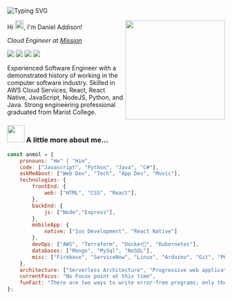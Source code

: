 ![Typing SVG](https://readme-typing-svg.herokuapp.com?font=Fira+Code&duration=2000&pause=500&color=ABABABFF&multiline=true&width=435&height=180&lines=nc+-lvnp+1337;listening+on+%5Bany%5D+1337+...;connect+to+%5Bdanieladdsn%5D+profile;%24+script+%2Fdev%2Fnull+-c+bash;danieladdsn%40profile%3A~%24+.%2Fexploit;..............................;............PwN3d!............;..............................;..............................;..............................;..............................;..............................;)

<img align='right' src="https://user-images.githubusercontent.com/31493110/207221218-8f180314-1efc-474f-aa58-2cd908d01e80.png" width="230">

<p> Hi <img src="https://slackmojis.com/emojis/41060-mug_waving/download" width="20.5"/>, I'm Daniel Addison!</p>

<p align='left'><em>Cloud Engineer at <a href="https://www.missioncloud.com/">Mission
</a>
</em></p>

<a align='left' href="https://twitter.com/codeda9"><img src="https://img.shields.io/badge/codeda9%20-%231DA1F2.svg?&style=for-the-badge&logo=Twitter&logoColor=white"/></a>
<a align='left' href="https://www.linkedin.com/in/danieladdsn/"><img src="https://img.shields.io/badge/linkedin%20-%230077B5.svg?&style=for-the-badge&logo=linkedin&logoColor=white"/></a>
<a align='left' href="medium.com/@danieladdsn"><img src="https://img.shields.io/badge/medium-%231DA1A2.svg?&style=for-the-badge&logo=medium&logoColor=black"/></a>
<a align='left' href="https://danieladdsn.com"><img src ="https://img.shields.io/badge/danieladdsn.com-%23316192.svg?&style=for-the-badge&logo=&logoColor=white"/></a>

<p align="left">
Experienced Software Engineer with a demonstrated history of working in the computer software industry. Skilled in AWS Cloud Services, React, React Native, JavaScript, NodeJS, Python, and Java. Strong engineering professional graduated from Marist College. 
</p>

### <img src="https://media.giphy.com/media/VgCDAzcKvsR6OM0uWg/giphy.gif" width="40"> A little more about me...

```javascript
const anmol = {
    pronouns: "He" | "Him",
    code: ["Javascript", "Python", "Java", "C#"],
    askMeAbout: ["Web Dev", "Tech", "App Dev", "Music"],
    technologies: {
        frontEnd: {
            web: ["HTML", "CSS", "React"],
        },
        backEnd: {
            js: ["Node","Express"],
        },
        mobileApp: {
            native: ["Ios Development", "React Native"]
        },
        devOps: ["AWS", "Terraform", "Docker🐳", "Kubernetes"],
        databases: ["Mongo", "MySql", "NoSQL"],
        misc: ["Firebase", "ServiceNow", "Linux", "Arduino", "Git", "PHP"]
    },
    architecture: ["Serverless Architecture", "Progressive web applications", "Single page applications"],
    currentFocus: "No Focus point at this time",
    funFact: "There are two ways to write error-free programs; only the third one works"
};
```
